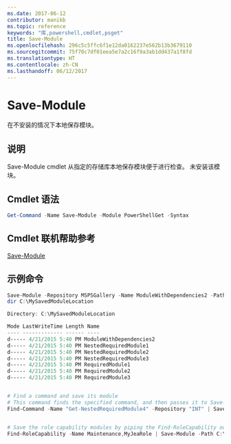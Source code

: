```yaml
---
ms.date: 2017-06-12
contributor: manikb
ms.topic: reference
keywords: "库,powershell,cmdlet,psget"
title: Save-Module
ms.openlocfilehash: 296c5c5ffc6f1e12da0162237e562b13b3679110
ms.sourcegitcommit: 75f70c7df01eea5e7a2c16f9a3ab1dd437a1f8fd
ms.translationtype: HT
ms.contentlocale: zh-CN
ms.lasthandoff: 06/12/2017
---
```

<a id="save-module" class="xliff"></a>
# Save-Module

在不安装的情况下本地保存模块。

<a id="description" class="xliff"></a>
## 说明

Save-Module cmdlet 从指定的存储库本地保存模块便于进行检查。 未安装该模块。

<a id="cmdlet-syntax" class="xliff"></a>
## Cmdlet 语法
```powershell
Get-Command -Name Save-Module -Module PowerShellGet -Syntax
```

<a id="cmdlet-online-help-reference" class="xliff"></a>
## Cmdlet 联机帮助参考

[Save-Module](http://go.microsoft.com/fwlink/?LinkId=531351)

<a id="example-commands" class="xliff"></a>
## 示例命令

```powershell
Save-Module -Repository MSPSGallery -Name ModuleWithDependencies2 -Path C:\MySavedModuleLocation
dir C:\MySavedModuleLocation

Directory: C:\MySavedModuleLocation

Mode LastWriteTime Length Name
---- ------------- ------ ----
d----- 4/21/2015 5:40 PM ModuleWithDependencies2
d----- 4/21/2015 5:40 PM NestedRequiredModule1
d----- 4/21/2015 5:40 PM NestedRequiredModule2
d----- 4/21/2015 5:40 PM NestedRequiredModule3
d----- 4/21/2015 5:40 PM RequiredModule1
d----- 4/21/2015 5:40 PM RequiredModule2
d----- 4/21/2015 5:40 PM RequiredModule3


# Find a command and save its module
# This command finds the specified command, and then passes it to Save-Module to save it to the C:\temp folder.
Find-Command -Name "Get-NestedRequiredModule4" -Repository "INT" | Save-Module -Path "C:\temp\" -Verbose


# Save the role capability modules by piping the Find-RoleCapability output to Save-Module cmdlet.
Find-RoleCapability -Name Maintenance,MyJeaRole | Save-Module -Path C:\MyModulesPath

```


